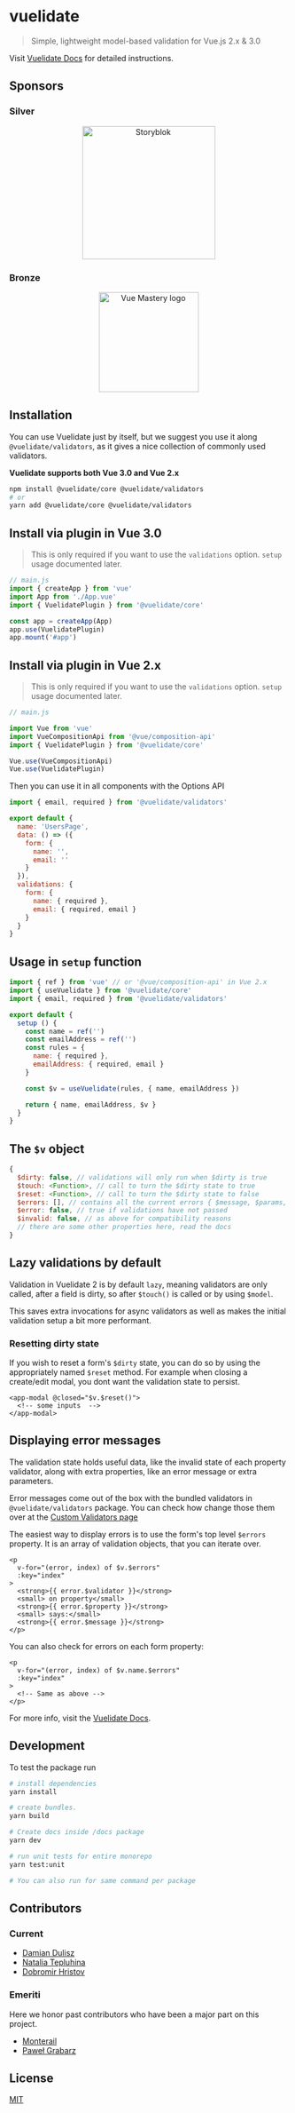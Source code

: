 # vuelidate

> Simple, lightweight model-based validation for Vue.js 2.x & 3.0

Visit [Vuelidate Docs](https://vuelidate-next.netlify.app) for detailed instructions.

## Sponsors

### Silver

<p align="center">
  <a href="https://www.storyblok.com/developers?utm_source=newsletter&utm_medium=logo&utm_campaign=vuejs-newsletter" target="_blank">
    <img src="https://a.storyblok.com/f/51376/3856x824/fea44d52a9/colored-full.png" alt="Storyblok" width="240px">
  </a>
</p>

### Bronze

<p align="center">
  <a href="https://www.vuemastery.com/" target="_blank">
    <img src="https://cdn.discordapp.com/attachments/258614093362102272/557267759130607630/Vue-Mastery-Big.png" alt="Vue Mastery logo" width="180px">
  </a>
</p>

## Installation

You can use Vuelidate just by itself, but we suggest you use it along `@vuelidate/validators`, as it gives a nice collection of commonly used validators.

**Vuelidate supports both Vue 3.0 and Vue 2.x**

```bash
npm install @vuelidate/core @vuelidate/validators
# or
yarn add @vuelidate/core @vuelidate/validators
```

## Install via plugin in Vue 3.0

> This is only required if you want to use the `validations` option. `setup` usage documented later.

```js
// main.js
import { createApp } from 'vue'
import App from './App.vue'
import { VuelidatePlugin } from '@vuelidate/core'

const app = createApp(App)
app.use(VuelidatePlugin)
app.mount('#app')
```

## Install via plugin in Vue 2.x

> This is only required if you want to use the `validations` option. `setup` usage documented later.

```js
// main.js

import Vue from 'vue'
import VueCompositionApi from '@vue/composition-api'
import { VuelidatePlugin } from '@vuelidate/core'

Vue.use(VueCompositionApi)
Vue.use(VuelidatePlugin)

```

Then you can use it in all components with the Options API

```js
import { email, required } from '@vuelidate/validators'

export default {
  name: 'UsersPage',
  data: () => ({
    form: {
      name: '',
      email: ''
    }
  }),
  validations: {
    form: {
      name: { required },
      email: { required, email }
    }
  }
}
```

## Usage in `setup` function

```js
import { ref } from 'vue' // or '@vue/composition-api' in Vue 2.x
import { useVuelidate } from '@vuelidate/core'
import { email, required } from '@vuelidate/validators'

export default {
  setup () {
    const name = ref('')
    const emailAddress = ref('')
    const rules = {
      name: { required },
      emailAddress: { required, email }
    }

    const $v = useVuelidate(rules, { name, emailAddress })

    return { name, emailAddress, $v }
  }
}
```

## The `$v` object

```js
{
  $dirty: false, // validations will only run when $dirty is true
  $touch: <Function>, // call to turn the $dirty state to true
  $reset: <Function>, // call to turn the $dirty state to false
  $errors: [], // contains all the current errors { $message, $params, $pending, $invalid }
  $error: false, // true if validations have not passed
  $invalid: false, // as above for compatibility reasons
  // there are some other properties here, read the docs
}
```

## Lazy validations by default

Validation in Vuelidate 2 is by default `lazy`, meaning validators are only called, after a field is dirty, so after `$touch()` is called or by using `$model`.

This saves extra invocations for async validators as well as makes the initial validation setup a bit more performant.

### Resetting dirty state

If you wish to reset a form's `$dirty` state, you can do so by using the appropriately named `$reset` method. For example when closing a create/edit modal, you dont want the validation state to persist.

```vue
<app-modal @closed="$v.$reset()">
  <!-- some inputs  -->
</app-modal>
```

## Displaying error messages

The validation state holds useful data, like the invalid state of each property validator, along with extra properties, like an error message or extra parameters.

Error messages come out of the box with the bundled validators in `@vuelidate/validators` package. You can check how change those them over at the [Custom Validators page](./custom_validators.md)

The easiest way to display errors is to use the form's top level `$errors` property. It is an array of validation objects, that you can iterate over.

```vue
<p
  v-for="(error, index) of $v.$errors"
  :key="index"
>
  <strong>{{ error.$validator }}</strong>
  <small> on property</small>
  <strong>{{ error.$property }}</strong>
  <small> says:</small>
  <strong>{{ error.$message }}</strong>
</p>
```

You can also check for errors on each form property:

```vue
<p
  v-for="(error, index) of $v.name.$errors"
  :key="index"
>
  <!-- Same as above -->
</p>
```

For more info, visit the [Vuelidate Docs](https://vuelidate-next.netlify.org).

## Development
To test the package run

``` bash
# install dependencies
yarn install

# create bundles.
yarn build

# Create docs inside /docs package
yarn dev

# run unit tests for entire monorepo
yarn test:unit

# You can also run for same command per package
```

## Contributors

### Current

- [Damian Dulisz](https://github.com/shentao)
- [Natalia Tepluhina](https://github.com/NataliaTepluhina)
- [Dobromir Hristov](https://github.com/dobromir-hristov)

### Emeriti

Here we honor past contributors who have been a major part on this project.

- [Monterail](https://github.com/monterail)
- [Paweł Grabarz](https://github.com/Frizi)

## License

[MIT](http://opensource.org/licenses/MIT)
